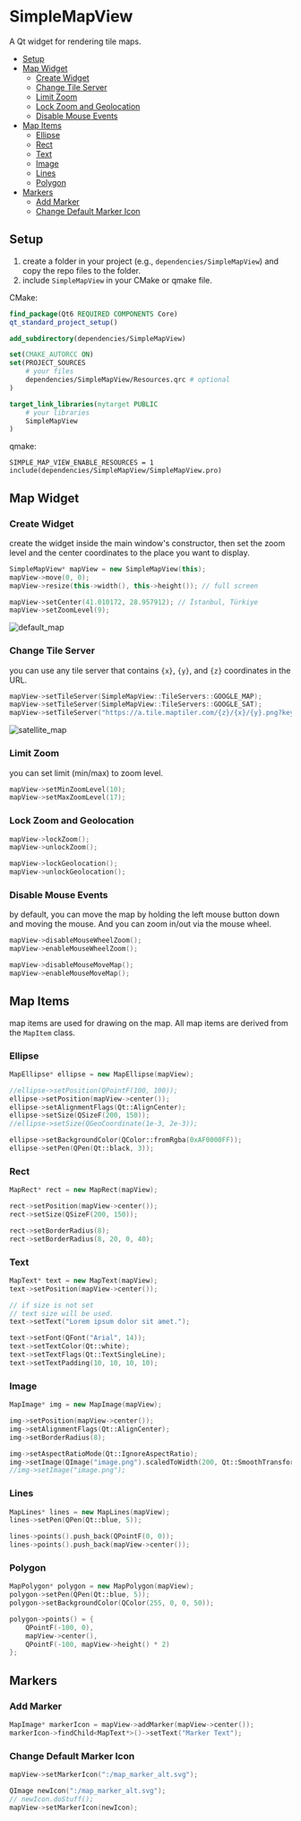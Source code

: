 # SimpleMapView

A Qt widget for rendering tile maps.

- [Setup](#setup)
- [Map Widget](#map-widget)
    - [Create Widget](#create-widget)
    - [Change Tile Server](#change-tile-server)
    - [Limit Zoom](#limit-zoom)
    - [Lock Zoom and Geolocation](#lock-zoom-and-geolocation)
    - [Disable Mouse Events](#disable-mouse-events)
- [Map Items](#map-items)
    - [Ellipse](#ellipse)
    - [Rect](#rect)
    - [Text](#text)
    - [Image](#image)
    - [Lines](#lines)
    - [Polygon](#polygon)
- [Markers](#markers)
    - [Add Marker](#add-marker)
    - [Change Default Marker Icon](#change-default-marker-icon)

## Setup

1. create a folder in your project (e.g., ``dependencies/SimpleMapView``) and copy the repo files to the folder.
2. include ``SimpleMapView`` in your CMake or qmake file. 


CMake:
```cmake
find_package(Qt6 REQUIRED COMPONENTS Core)
qt_standard_project_setup()

add_subdirectory(dependencies/SimpleMapView)

set(CMAKE_AUTORCC ON)
set(PROJECT_SOURCES
    # your files
    dependencies/SimpleMapView/Resources.qrc # optional
)

target_link_libraries(mytarget PUBLIC
    # your libraries
    SimpleMapView
)
```

qmake:
```
SIMPLE_MAP_VIEW_ENABLE_RESOURCES = 1 
include(dependencies/SimpleMapView/SimpleMapView.pro)
```

## Map Widget

### Create Widget

create the widget inside the main window's constructor, then set the zoom level and the center coordinates to the place you want to display.

```c++
SimpleMapView* mapView = new SimpleMapView(this);
mapView->move(0, 0);
mapView->resize(this->width(), this->height()); // full screen

mapView->setCenter(41.010172, 28.957912); // İstanbul, Türkiye
mapView->setZoomLevel(9);
```

![default_map](readme_images/map.png)

### Change Tile Server

you can use any tile server that contains ``{x}``, ``{y}``, and ``{z}`` coordinates in the URL.

```c++
mapView->setTileServer(SimpleMapView::TileServers::GOOGLE_MAP);
mapView->setTileServer(SimpleMapView::TileServers::GOOGLE_SAT);
mapView->setTileServer("https://a.tile.maptiler.com/{z}/{x}/{y}.png?key=YOUR_API_KEY");
``` 
![satellite_map](readme_images/map_satellite.png)

### Limit Zoom

you can set limit (min/max) to zoom level.
```c++
mapView->setMinZoomLevel(10);
mapView->setMaxZoomLevel(17);
```

### Lock Zoom and Geolocation

```c++
mapView->lockZoom();
mapView->unlockZoom();

mapView->lockGeolocation();
mapView->unlockGeolocation();
```

### Disable Mouse Events

by default, you can move the map by holding the left mouse button down and moving the mouse. And you can zoom in/out via the mouse wheel.

```c++
mapView->disableMouseWheelZoom();
mapView->enableMouseWheelZoom();

mapView->disableMouseMoveMap();
mapView->enableMouseMoveMap();
```
## Map Items

map items are used for drawing on the map.
All map items are derived from the ``MapItem`` class.

### Ellipse

```c++
MapEllipse* ellipse = new MapEllipse(mapView);

//ellipse->setPosition(QPointF(100, 100));
ellipse->setPosition(mapView->center());
ellipse->setAlignmentFlags(Qt::AlignCenter);
ellipse->setSize(QSizeF(200, 150));
//ellipse->setSize(QGeoCoordinate(1e-3, 2e-3));

ellipse->setBackgroundColor(QColor::fromRgba(0xAF0000FF));
ellipse->setPen(QPen(Qt::black, 3));
```

### Rect

```c++
MapRect* rect = new MapRect(mapView);

rect->setPosition(mapView->center());
rect->setSize(QSizeF(200, 150));

rect->setBorderRadius(8);
rect->setBorderRadius(8, 20, 0, 40);
```

### Text

```c++
MapText* text = new MapText(mapView);
text->setPosition(mapView->center());

// if size is not set
// text size will be used.
text->setText("Lorem ipsum dolor sit amet.");

text->setFont(QFont("Arial", 14));
text->setTextColor(Qt::white);
text->setTextFlags(Qt::TextSingleLine);
text->setTextPadding(10, 10, 10, 10);
```


### Image

```c++
MapImage* img = new MapImage(mapView);

img->setPosition(mapView->center());
img->setAlignmentFlags(Qt::AlignCenter);
img->setBorderRadius(8);

img->setAspectRatioMode(Qt::IgnoreAspectRatio);
img->setImage(QImage("image.png").scaledToWidth(200, Qt::SmoothTransformation));
//img->setImage("image.png");
```

### Lines

```c++
MapLines* lines = new MapLines(mapView);
lines->setPen(QPen(Qt::blue, 5));

lines->points().push_back(QPointF(0, 0));
lines->points().push_back(mapView->center());
```

### Polygon

```c++
MapPolygon* polygon = new MapPolygon(mapView);
polygon->setPen(QPen(Qt::blue, 5));
polygon->setBackgroundColor(QColor(255, 0, 0, 50));

polygon->points() = {
	QPointF(-100, 0),
	mapView->center(),
	QPointF(-100, mapView->height() * 2)
};
```

## Markers

### Add Marker

```c++
MapImage* markerIcon = mapView->addMarker(mapView->center());
markerIcon->findChild<MapText*>()->setText("Marker Text");
```

### Change Default Marker Icon

```c++
mapView->setMarkerIcon(":/map_marker_alt.svg");

QImage newIcon(":/map_marker_alt.svg");
// newIcon.doStuff();
mapView->setMarkerIcon(newIcon);
```
